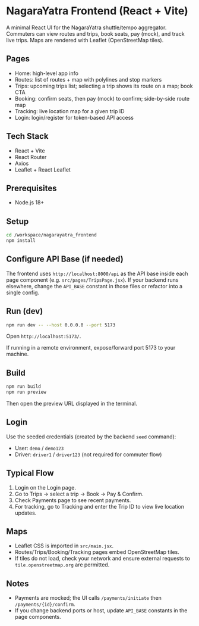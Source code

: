 # NagaraYatra Frontend (React + Vite)

A minimal React UI for the NagaraYatra shuttle/tempo aggregator. Commuters can view routes and trips, book seats, pay (mock), and track live trips. Maps are rendered with Leaflet (OpenStreetMap tiles).

## Pages
- Home: high-level app info
- Routes: list of routes + map with polylines and stop markers
- Trips: upcoming trips list; selecting a trip shows its route on a map; book CTA
- Booking: confirm seats, then pay (mock) to confirm; side-by-side route map
- Tracking: live location map for a given trip ID
- Login: login/register for token-based API access

## Tech Stack
- React + Vite
- React Router
- Axios
- Leaflet + React Leaflet

## Prerequisites
- Node.js 18+

## Setup
```bash
cd /workspace/nagarayatra_frontend
npm install
```

## Configure API Base (if needed)
The frontend uses `http://localhost:8000/api` as the API base inside each page component (e.g. `src/pages/TripsPage.jsx`). If your backend runs elsewhere, change the `API_BASE` constant in those files or refactor into a single config.

## Run (dev)
```bash
npm run dev -- --host 0.0.0.0 --port 5173
```
Open `http://localhost:5173/`.

If running in a remote environment, expose/forward port 5173 to your machine.

## Build
```bash
npm run build
npm run preview
```
Then open the preview URL displayed in the terminal.

## Login
Use the seeded credentials (created by the backend `seed` command):
- User: `demo` / `demo123`
- Driver: `driver1` / `driver123` (not required for commuter flow)

## Typical Flow
1. Login on the Login page.
2. Go to Trips → select a trip → Book → Pay & Confirm.
3. Check Payments page to see recent payments.
4. For tracking, go to Tracking and enter the Trip ID to view live location updates.

## Maps
- Leaflet CSS is imported in `src/main.jsx`.
- Routes/Trips/Booking/Tracking pages embed OpenStreetMap tiles.
- If tiles do not load, check your network and ensure external requests to `tile.openstreetmap.org` are permitted.

## Notes
- Payments are mocked; the UI calls `/payments/initiate` then `/payments/{id}/confirm`.
- If you change backend ports or host, update `API_BASE` constants in the page components.
